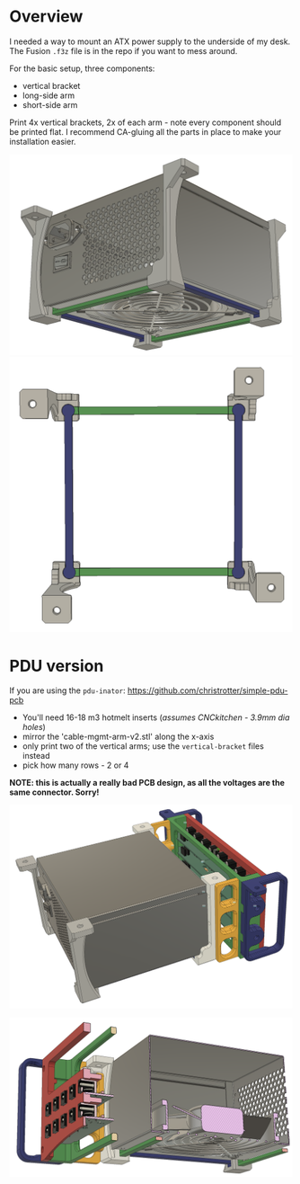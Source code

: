 # Overview
I needed a way to mount an ATX power supply to the underside of my desk.  The Fusion `.f3z` file is in the repo if you want to mess around.

For the basic setup, three components:
- vertical bracket
- long-side arm
- short-side arm

Print 4x vertical brackets, 2x of each arm - note every component should be printed flat.  I recommend CA-gluing all the parts in place to make your installation easier.

<a href="atx-undermount.png"><img src="atx-undermount.png" width="800"></a>
<a href="atx-undermount-components.png"><img src="atx-undermount-components.png" width="800"></a>

# PDU version
If you are using the `pdu-inator`: https://github.com/christrotter/simple-pdu-pcb

- You'll need 16-18 m3 hotmelt inserts (_assumes CNCkitchen - 3.9mm dia holes_)
- mirror the 'cable-mgmt-arm-v2.stl' along the x-axis
- only print two of the vertical arms; use the `vertical-bracket` files instead
- pick how many rows - 2 or 4

**NOTE: this is actually a really bad PCB design, as all the voltages are the same connector. Sorry!**

<a href="atx-undermount-pdu.png"><img src="atx-undermount-pdu.png" width="800"></a>

<a href="atx-undermount-pdu-2row.png"><img src="atx-undermount-pdu-2row.png" width="800"></a>